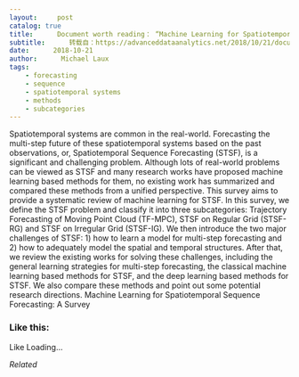```yaml
---
layout:     post
catalog: true
title:      Document worth reading： “Machine Learning for Spatiotemporal Sequence Forecasting： A Survey”
subtitle:      转载自：https://advanceddataanalytics.net/2018/10/21/document-worth-reading-machine-learning-for-spatiotemporal-sequence-forecasting-a-survey/
date:      2018-10-21
author:      Michael Laux
tags:
    - forecasting
    - sequence
    - spatiotemporal systems
    - methods
    - subcategories
---
```


Spatiotemporal systems are common in the real-world. Forecasting the multi-step future of these spatiotemporal systems based on the past observations, or, Spatiotemporal Sequence Forecasting (STSF), is a significant and challenging problem. Although lots of real-world problems can be viewed as STSF and many research works have proposed machine learning based methods for them, no existing work has summarized and compared these methods from a unified perspective. This survey aims to provide a systematic review of machine learning for STSF. In this survey, we define the STSF problem and classify it into three subcategories: Trajectory Forecasting of Moving Point Cloud (TF-MPC), STSF on Regular Grid (STSF-RG) and STSF on Irregular Grid (STSF-IG). We then introduce the two major challenges of STSF: 1) how to learn a model for multi-step forecasting and 2) how to adequately model the spatial and temporal structures. After that, we review the existing works for solving these challenges, including the general learning strategies for multi-step forecasting, the classical machine learning based methods for STSF, and the deep learning based methods for STSF. We also compare these methods and point out some potential research directions. Machine Learning for Spatiotemporal Sequence Forecasting: A Survey





### Like this:

Like Loading...


*Related*

